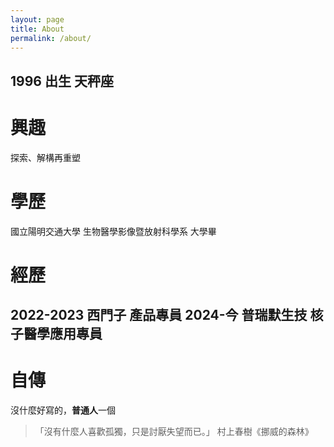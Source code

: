 ```yaml
---
layout: page
title: About
permalink: /about/
---
```






1996 出生  天秤座
---
# 興趣
探索、解構再重塑

# 學歷
國立陽明交通大學 生物醫學影像暨放射科學系 大學畢

# 經歷
2022-2023   西門子 產品專員
2024-今     普瑞默生技 核子醫學應用專員
---
# 自傳
沒什麼好寫的，**普通人**一個


>「沒有什麼人喜歡孤獨，只是討厭失望而已。」
> 村上春樹《挪威的森林》

